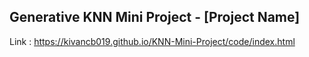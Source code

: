 ## Generative KNN Mini Project - [Project Name]
Link : https://kivancb019.github.io/KNN-Mini-Project/code/index.html
